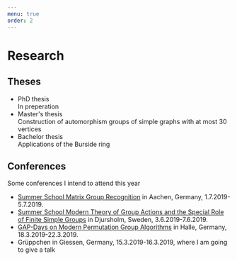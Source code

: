 ```yaml
---
menu: true
order: 2
---
```


# Research

## Theses
* PhD thesis  
  In preperation  
* Master's thesis   
  Construction of automorphism groups of simple graphs with at most 30 vertices  
* Bachelor thesis  
  Applications of the Burside ring

## Conferences
Some conferences I intend to attend this year  
* [Summer School Matrix Group Recognition](https://lbfm-rwth.github.io/Summer-School-MGRP/) in Aachen, Germany, 1.7.2019-5.7.2019.
* [Summer School Modern Theory of Group Actions and the Special Role of Finite Simple Groups](https://ewmems2019mli.sciencesconf.org/) in Djursholm, Sweden, 3.6.2019-7.6.2019.
* [GAP-Days on Modern Permutation Group Algorithms](https://www.gapdays.de/gapdays2019-spring/) in Halle, Germany, 18.3.2019-22.3.2019.
* Grüppchen in Giessen, Germany, 15.3.2019-16.3.2019, where I am going to give a talk

